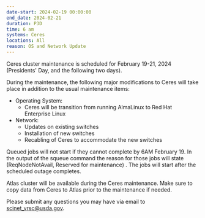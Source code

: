 ```yaml
---
date-start: 2024-02-19 00:00:00
end_date: 2024-02-21
duration: P3D
time: 6 am 
systems: Ceres
locations: All
reason: OS and Network Update
---
```


Ceres cluster maintenance is scheduled for February 19-21, 2024 (Presidents' Day, and the following two days).

During the maintenance, the following major modifications to Ceres will take place in addition to the usual maintenance items: 

*  Operating System:
    * Ceres will be transition from running AlmaLinux to Red Hat Enterprise Linux
*  Network:
    * Updates on existing switches
    * Installation of new switches
    * Recabling of Ceres to accommodate the new switches

Queued jobs will not start if they cannot complete by 6AM February 19. In the output of the squeue command the reason for those jobs will state (ReqNodeNotAvail, Reserved for maintenance) . The jobs will start after the scheduled outage completes.

Atlas cluster will be available during the Ceres maintenance. Make sure to copy data from Ceres to Atlas prior to the maintenance if needed.

Please submit any questions you may have via email to [scinet_vrsc@usda.gov](mailto:scinet_vrsc@usda.gov).
